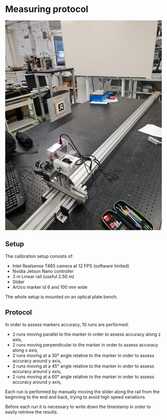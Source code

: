 # Measuring protocol

![Setup](./20231201_120150.jpg)

## Setup

The calibration setup consists of:

- Intel Realsense T465 camera at 12 FPS (software limited)
- Nvidia Jetson Nano controller
- 3 m Linear rail (useful 2.50 m)
- Slider
- ArUco marker id 6 and 100 mm wide

The whole setup is mounted on an optical plate bench.

## Protocol

In order to assess markers accuracy, 10 runs are performed:

- 2 runs moving parallel to the marker in order to assess accuracy along z axis,
- 2 runs moving perpendicular to the marker in order to assess accuracy along x axis,
- 2 runs moving at a 30° angle relative to the marker in order to assess accuracy around y axis,
- 2 runs moving at a 45° angle relative to the marker in order to assess accuracy around y axis,
- 2 runs moving at a 60° angle relative to the marker in order to assess accuracy around y axis,

Each run is performed by manually moving the slider along the rail from the beginning to the end and back, trying to avoid high speed variations.

Before each run it is necessary to write down the timestamp in order to easily retrieve the results.
